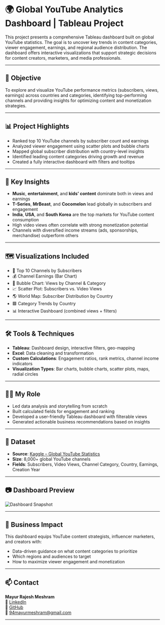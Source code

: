 # 🌍 Global YouTube Analytics Dashboard | Tableau Project

This project presents a comprehensive Tableau dashboard built on global YouTube statistics. The goal is to uncover key trends in content categories, viewer engagement, earnings, and regional audience distribution. The dashboard offers interactive visualizations that support strategic decisions for content creators, marketers, and media professionals.

---

## 📌 Objective

To explore and visualize YouTube performance metrics (subscribers, views, earnings) across countries and categories, identifying top-performing channels and providing insights for optimizing content and monetization strategies.

---

## 📊 Project Highlights

- Ranked top 10 YouTube channels by subscriber count and earnings
- Analyzed viewer engagement using scatter plots and bubble charts
- Mapped global subscriber distribution with country-level insights
- Identified leading content categories driving growth and revenue
- Created a fully interactive dashboard with filters and tooltips

---

## 🧠 Key Insights

- **Music**, **entertainment**, and **kids’ content** dominate both in views and earnings
- **T-Series**, **MrBeast**, and **Cocomelon** lead globally in subscribers and engagement
- **India**, **USA**, and **South Korea** are the top markets for YouTube content consumption
- High video views often correlate with strong monetization potential
- Channels with diversified income streams (ads, sponsorships, merchandise) outperform others

---

## 🗺️ Visualizations Included

- 📌 Top 10 Channels by Subscribers
- 💰 Channel Earnings (Bar Chart)
- 🔵 Bubble Chart: Views by Channel & Category
- 📈 Scatter Plot: Subscribers vs. Video Views
- 🌎 World Map: Subscriber Distribution by Country
- 🟩 Category Trends by Country
- 📊 Interactive Dashboard (combined views + filters)

---

## 🛠️ Tools & Techniques

- **Tableau**: Dashboard design, interactive filters, geo-mapping
- **Excel**: Data cleaning and transformation
- **Custom Calculations**: Engagement ratios, rank metrics, channel income indicators
- **Visualization Types**: Bar charts, bubble charts, scatter plots, maps, radial circles

---

## 👨‍💻 My Role

- Led data analysis and storytelling from scratch
- Built calculated fields for engagement and ranking
- Developed a user-friendly Tableau dashboard with filterable views
- Generated actionable business recommendations based on insights

---

## 📁 Dataset

- **Source**: [Kaggle – Global YouTube Statistics](https://www.kaggle.com/datasets/nelgiriyewithana/global-youtube-statistics)
- **Size**: 8,000+ global YouTube channels
- **Fields**: Subscribers, Video Views, Channel Category, Country, Earnings, Creation Year

---

## 📷 Dashboard Preview

![Dashboard Snapshot](./Dashboard_Snapshot/Tableau_Dashboard.png)

---


## 📌 Business Impact

This dashboard equips YouTube content strategists, influencer marketers, and creators with:
- Data-driven guidance on what content categories to prioritize
- Which regions and audiences to target
- How to maximize viewer engagement and monetization

---

## 📫 Contact

**Mayur Rajesh Meshram**  
🔗 [LinkedIn](https://www.linkedin.com/in/mayur-meshram9)  
🔗 [GitHub](https://github.com/mmeshram6694)  
📧 94mayurmeshram@gmail.com

---
